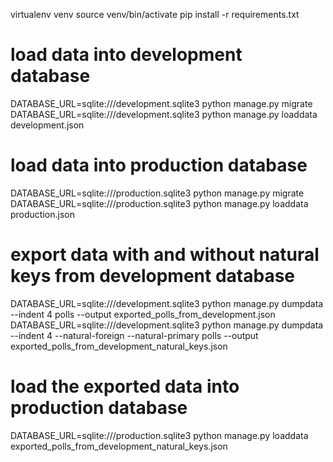 virtualenv venv
source venv/bin/activate
pip install -r requirements.txt

# load data into development database
DATABASE_URL=sqlite:///development.sqlite3 python manage.py migrate
DATABASE_URL=sqlite:///development.sqlite3 python manage.py loaddata development.json

# load data into production database
DATABASE_URL=sqlite:///production.sqlite3 python manage.py migrate
DATABASE_URL=sqlite:///production.sqlite3 python manage.py loaddata production.json

# export data with and without natural keys from development database
DATABASE_URL=sqlite:///development.sqlite3 python manage.py dumpdata --indent 4 polls --output exported_polls_from_development.json
DATABASE_URL=sqlite:///development.sqlite3 python manage.py dumpdata --indent 4 --natural-foreign --natural-primary polls --output exported_polls_from_development_natural_keys.json

# load the exported data into production database
DATABASE_URL=sqlite:///production.sqlite3 python manage.py loaddata exported_polls_from_development_natural_keys.json
